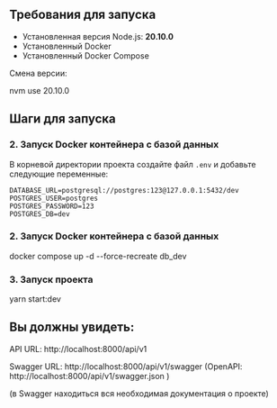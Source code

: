 ## Требования для запуска

- Установленная версия Node.js: **20.10.0**
- Установленный Docker
- Установленный Docker Compose

Смена версии: 

nvm use 20.10.0

## Шаги для запуска

### 2. Запуск Docker контейнера с базой данных

В корневой директории проекта создайте файл `.env` и добавьте следующие переменные:

```env
DATABASE_URL=postgresql://postgres:123@127.0.0.1:5432/dev
POSTGRES_USER=postgres
POSTGRES_PASSWORD=123
POSTGRES_DB=dev
```

### 2. Запуск Docker контейнера с базой данных

docker compose up -d --force-recreate db_dev

### 3. Запуск проекта

yarn start:dev

## Вы должны увидеть:
API URL: http://localhost:8000/api/v1

Swagger URL: http://localhost:8000/api/v1/swagger (OpenAPI: http://localhost:8000/api/v1/swagger.json )

 (в Swagger находиться вся необходимая документация о проекте)
